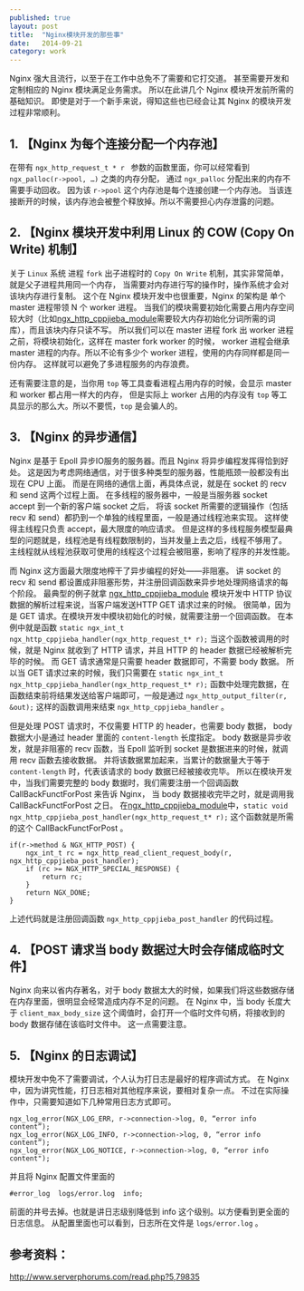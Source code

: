 ```yaml
---
published: true
layout: post
title:  "Nginx模块开发的那些事"
date:   2014-09-21
category: work
---
```


Nginx 强大且流行，以至于在工作中总免不了需要和它打交道。
甚至需要开发和定制相应的 Nginx 模块满足业务需求。
所以在此讲几个 Nginx 模块开发前所需的基础知识。
即使是对于一个新手来说，得知这些也已经会让其 Nginx 的模块开发过程非常顺利。

## 1. 【Nginx 为每个连接分配一个内存池】

在带有 `ngx_http_request_t * r ` 参数的函数里面，你可以经常看到 `ngx_palloc(r->pool, …)`  之类的内存分配，
通过 `ngx_palloc` 分配出来的内存不需要手动回收。
因为该 `r->pool` 这个内存池是每个连接创建一个内存池。
当该连接断开的时候，该内存池会被整个释放掉。所以不需要担心内存泄露的问题。

## 2. 【Nginx 模块开发中利用 Linux 的 COW (Copy On Write) 机制】

关于 `Linux` 系统 进程 `fork` 出子进程时的 `Copy On Write` 机制，其实非常简单，就是父子进程共用同一个内存，
当需要对内存进行写的操作时，操作系统才会对该块内存进行复制。
这个在 Nginx 模块开发中也很重要，Nginx 的架构是 单个 master 进程带领 N 个 worker 进程。
当我们的模块需要初始化需要占用内存空间较大时（比如[ngx\_http\_cppjieba\_module]需要较大内存初始化分词所需的词库），而且该块内存只读不写。
所以我们可以在 master 进程 fork 出 worker 进程之前，将模块初始化，这样在 master fork worker 的时候，
worker 进程会继承 master 进程的内存。所以不论有多少个 worker 进程，使用的内存同样都是同一份内存。
这样就可以避免了多进程服务的内存浪费。

还有需要注意的是，当你用 `top` 等工具查看进程占用内存的时候，会显示 master 和 worker 都占用一样大的内存，
但是实际上 worker 占用的内存没有 `top` 等工具显示的那么大。所以不要慌，`top` 是会骗人的。


## 3. 【Nginx 的异步通信】

Nginx 是基于 Epoll 异步IO服务的服务器。而且 Nginx 将异步编程发挥得恰到好处。
这是因为考虑网络通信，对于很多种类型的服务器，性能瓶颈一般都没有出现在 CPU 上面。
而是在网络的通信上面，再具体点说，就是在 socket 的 recv 和 send 这两个过程上面。
在多线程的服务器中，一般是当服务器 socket accept 到一个新的客户端 socket 之后，
将该 socket 所需要的逻辑操作（包括 recv 和 send）都扔到一个单独的线程里面，一般是通过线程池来实现。
这样使得主线程只负责 accept，最大限度的响应请求。
但是这样的多线程服务模型最典型的问题就是，线程池是有线程数限制的，当并发量上去之后，线程不够用了。
主线程就从线程池获取可使用的线程这个过程会被阻塞，影响了程序的并发性能。

而 Nginx 这方面最大限度地榨干了异步编程的好处——非阻塞。
讲 socket 的 recv 和 send 都设置成非阻塞形势，并注册回调函数来异步地处理网络请求的每个阶段。
最典型的例子就拿 [ngx\_http\_cppjieba\_module] 模块开发中 HTTP 协议数据的解析过程来说，当客户端发送HTTP GET 请求过来的时候。
很简单，因为是 GET 请求。在模块开发中模块初始化的时候，就需要注册一个回调函数。
在本例中就是函数 `static ngx_int_t ngx_http_cppjieba_handler(ngx_http_request_t* r);` 
当这个函数被调用的时候，就是 Nginx 就收到了 HTTP 请求，并且 HTTP 的 header 数据已经被解析完毕的时候。
而 GET 请求通常是只需要 header 数据即可，不需要 body 数据。
所以当 GET 请求过来的时候，我们只需要在 `static ngx_int_t ngx_http_cppjieba_handler(ngx_http_request_t* r);`  函数中处理完数据，在函数结束前将结果发送给客户端即可，一般是通过 `ngx_http_output_filter(r, &out);`  这样的函数调用来结束 `ngx_http_cppjieba_handler` 。

但是处理 POST 请求时，不仅需要 HTTP 的 header，也需要 body 数据，
body 数据大小是通过 header 里面的 `content-length` 长度指定。
body 数据是异步收发，就是非阻塞的 recv 函数，当 Epoll 监听到 socket 是数据进来的时候，就调用 recv 函数去接收数据。
并将该数据累加起来，当累计的数据量大于等于 `content-length` 时，代表该请求的 body 数据已经被接收完毕。
所以在模块开发中，当我们需要完整的 body 数据时，我们需要注册一个回调函数 CallBackFunctForPost 来告诉 Nginx，
当 body 数据接收完毕之时，就是调用我 CallBackFunctForPost 之日。
在[ngx\_http\_cppjieba\_module]中，`static void ngx_http_cppjieba_post_handler(ngx_http_request_t* r);` 这个函数就是所需的这个 CallBackFunctForPost 。

```
if(r->method & NGX_HTTP_POST) {
    ngx_int_t rc = ngx_http_read_client_request_body(r, ngx_http_cppjieba_post_handler);
    if (rc >= NGX_HTTP_SPECIAL_RESPONSE) {
        return rc;
    }
    return NGX_DONE;
}
```

上述代码就是注册回调函数 `ngx_http_cppjieba_post_handler` 的代码过程。

## 4. 【POST 请求当 body 数据过大时会存储成临时文件】

Nginx 向来以省内存著名，对于 body 数据太大的时候，如果我们将这些数据存储在内存里面，很明显会经常造成内存不足的问题。
在 Nginx 中，当 body 长度大于 `client_max_body_size` 这个阈值时，会打开一个临时文件句柄，将接收到的 body 数据存储在该临时文件中。
这一点需要注意。


## 5. 【Nginx 的日志调试】

模块开发中免不了需要调试，个人认为打日志是最好的程序调试方式。
在 Nginx 中，因为讲究性能，打日志相对其他程序来说，要相对复杂一点。
不过在实际操作中，只需要知道如下几种常用日志方式即可。

```
ngx_log_error(NGX_LOG_ERR, r->connection->log, 0, “error info content”);
ngx_log_error(NGX_LOG_INFO, r->connection->log, 0, “error info content”);
ngx_log_error(NGX_LOG_NOTICE, r->connection->log, 0, “error info content");
```

并且将 Nginx 配置文件里面的

```
#error_log  logs/error.log  info;
```

前面的井号去掉。也就是讲日志级别降低到 info 这个级别。以方便看到更全面的日志信息。
从配置里面也可以看到，日志所在文件是 `logs/error.log` 。


## 参考资料：

http://www.serverphorums.com/read.php?5,79835

[ngx\_http\_cppjieba\_module]:http://github.com/aszxqw/ngx_http_cppjieba_module





